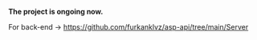**The project is ongoing now.**

For back-end -> https://github.com/furkanklvz/asp-api/tree/main/Server
